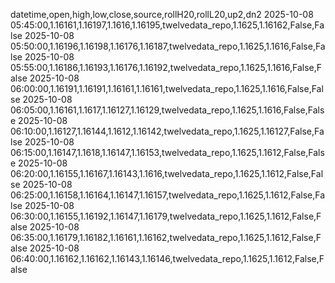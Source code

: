 datetime,open,high,low,close,source,rollH20,rollL20,up2,dn2
2025-10-08 05:45:00,1.16161,1.16197,1.1616,1.16195,twelvedata_repo,1.1625,1.16162,False,False
2025-10-08 05:50:00,1.16196,1.16198,1.16176,1.16187,twelvedata_repo,1.1625,1.1616,False,False
2025-10-08 05:55:00,1.16186,1.16193,1.16176,1.16192,twelvedata_repo,1.1625,1.1616,False,False
2025-10-08 06:00:00,1.16191,1.16191,1.16161,1.16161,twelvedata_repo,1.1625,1.1616,False,False
2025-10-08 06:05:00,1.16161,1.1617,1.16127,1.16129,twelvedata_repo,1.1625,1.1616,False,False
2025-10-08 06:10:00,1.16127,1.16144,1.1612,1.16142,twelvedata_repo,1.1625,1.16127,False,False
2025-10-08 06:15:00,1.16147,1.1618,1.16147,1.16153,twelvedata_repo,1.1625,1.1612,False,False
2025-10-08 06:20:00,1.16155,1.16167,1.16143,1.1616,twelvedata_repo,1.1625,1.1612,False,False
2025-10-08 06:25:00,1.16158,1.16164,1.16147,1.16157,twelvedata_repo,1.1625,1.1612,False,False
2025-10-08 06:30:00,1.16155,1.16192,1.16147,1.16179,twelvedata_repo,1.1625,1.1612,False,False
2025-10-08 06:35:00,1.16179,1.16182,1.16161,1.16162,twelvedata_repo,1.1625,1.1612,False,False
2025-10-08 06:40:00,1.16162,1.16162,1.16143,1.16146,twelvedata_repo,1.1625,1.1612,False,False
